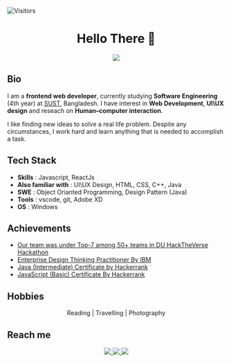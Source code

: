![Visitors](https://visitor-badge.glitch.me/badge?page_id=sania51)
<h1 align='center'>Hello There 👋 </h1>

<p align='center'>
 <img src="https://github-readme-stats.vercel.app/api?username=sania51" >
<p/>

## Bio

I am a  **frontend web developer**, currently studying **Software Engineering** (4th year) at [SUST](https://www.sust.edu/), Bangladesh. I have interest in **Web Development**, **UI\UX design** and reseach on **Human–computer interaction**.

I like finding new ideas to solve a real life problem. Despite any circumstances, I work
hard and learn anything that is needed to accomplish a task.

## Tech Stack

- **Skills** : Javascript, ReactJs
- **Also familiar with** : UI\UX Design, HTML, CSS, C++, Java
- **SWE** : Object Orianted Programming, Design Pattern (Java)
- **Tools** : vscode, git, Adobe XD
- **OS** : Windows


## Achievements

- [Our team was under Top-7 among 50+ teams in DU HackTheVerse Hackathon](https://drive.google.com/file/d/1RM2r9hJ1-sbtT2mvfoCXvGHqQxLVfI_6/view)
- [Enterprise Design Thinking Practitioner By IBM](https://www.credly.com/badges/c0405ba7-859f-4e65-8816-44ebefeeb378)
- [Java (Intermediate) Certificate by Hackerrank](https://www.hackerrank.com/certificates/eb55c33ce3dd)
- [JavaScript (Basic) Certificate By Hackerrank](https://www.hackerrank.com/certificates/211963eb1923)

## Hobbies 

<p align='center'> Reading | Travelling | Photography </p>

## Reach me

<p align='center'>
 <a href = "mailto:proshirahman@gmail.com" > <img src="https://img.shields.io/badge/--email?label=E-mail&logo=microsoft-outlook&style=social" > </a> 
 <a href = "https://www.linkedin.com/in/proshi" > <img src="https://img.shields.io/badge/--linkedin?label=LinkedIn&logo=LinkedIn&style=social" > </a> 
 <a href = "https://www.facebook.com/proshiii" > <img src="https://img.shields.io/badge/--facebook?label=Facebook&logo=Facebook-outlook&style=social" > </a> 

<p/>
